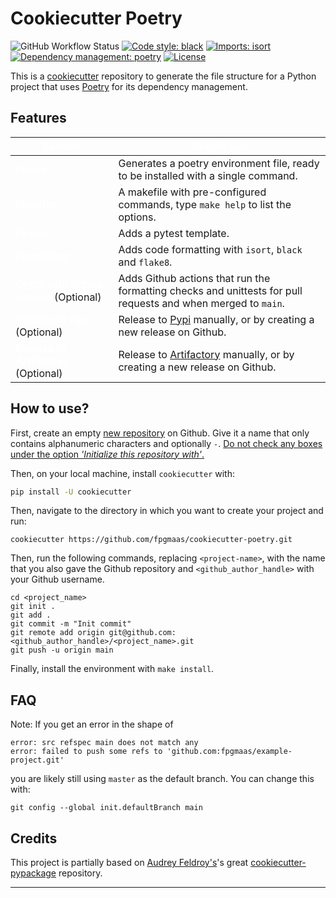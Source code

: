 # Cookiecutter Poetry

![GitHub Workflow Status](https://img.shields.io/github/workflow/status/fpgmaas/cookiecutter-poetry/merge-to-main)
[![Code style: black](https://img.shields.io/badge/code%20style-black-000000.svg)](https://github.com/psf/black)
[![Imports: isort](https://img.shields.io/badge/%20imports-isort-%231674b1)](https://pycqa.github.io/isort/)
[![Dependency management: poetry](https://img.shields.io/badge/tool-poetry-orange)](https://pycqa.github.io/isort/)
[![License](https://img.shields.io/github/license/fpgmaas/cookiecutter-poetry)](https://github.com/fpgmaas/cookiecutter-poetry/blob/main/LICENSE)


This is a [cookiecutter](https://github.com/cookiecutter/cookiecutter) repository to generate the file structure for a Python project that uses [Poetry](https://python-poetry.org/) for its dependency management.

## Features

| <span style="color:white">Feature</span>  | <span style="color:white">Description</span>  |
|------|----|
| <span style="color:white">**Poetry**</span>  | Generates a poetry environment file, ready to be installed with a single command. |
| <span style="color:white">**Makefile**</span>  |  A makefile with pre-configured commands, type `make help` to list the options. |
|  <span style="color:white">**Pytest**</span> | Adds a pytest template.|
|  <span style="color:white">**Formatting**</span> | Adds code formatting with `isort`, `black` and `flake8`.|
|  <span style="color:white">**CI/CD with Github actions**</span> (Optional) | Adds Github actions that run the formatting checks and unittests for pull requests and when merged to `main`. |
|  <span style="color:white">**Release to Pypi**</span> (Optional) | Release to [Pypi](https://pypi.org/) manually, or by creating a new release on Github. |
|  <span style="color:white">**Release to Artifactory**</span> (Optional) | Release to [Artifactory](https://jfrog.com/artifactory/) manually, or by creating a new release on Github. |

## How to use?

First, create an empty [new repository](https://github.com/new) on Github. Give it a name that only contains alphanumeric characters and optionally `-`. <u>Do not check any boxes under the option *'Initialize this repository with'*.</u> 

Then, on your local machine, install `cookiecutter` with:

```bash
pip install -U cookiecutter
```

Then, navigate to the directory in which you want to create your project and run:

```
cookiecutter https://github.com/fpgmaas/cookiecutter-poetry.git
```

Then, run the following commands, replacing `<project-name>`, with the name that you also gave the Github repository and `<github_author_handle>` with your Github username.

```
cd <project_name>
git init .
git add .
git commit -m "Init commit"
git remote add origin git@github.com:<github_author_handle>/<project_name>.git
git push -u origin main
```

Finally, install the environment with `make install`.

## FAQ

Note: If you get an error in the shape of 
```
error: src refspec main does not match any
error: failed to push some refs to 'github.com:fpgmaas/example-project.git'
```

you are likely still using `master` as the default branch. You can change this with:

`git config --global init.defaultBranch main`

## Credits

This project is partially based on [Audrey Feldroy's](https://github.com/audreyfeldroy)'s great [cookiecutter-pypackage](https://github.com/audreyfeldroy/cookiecutter-pypackage) repository.

----

